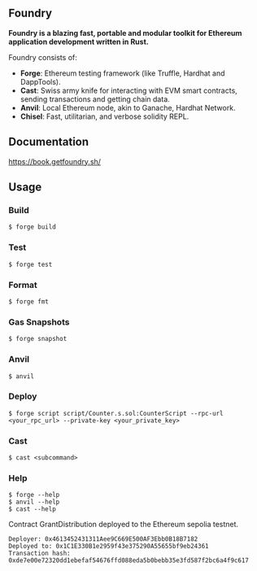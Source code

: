 ## Foundry

**Foundry is a blazing fast, portable and modular toolkit for Ethereum application development written in Rust.**

Foundry consists of:

- **Forge**: Ethereum testing framework (like Truffle, Hardhat and DappTools).
- **Cast**: Swiss army knife for interacting with EVM smart contracts, sending transactions and getting chain data.
- **Anvil**: Local Ethereum node, akin to Ganache, Hardhat Network.
- **Chisel**: Fast, utilitarian, and verbose solidity REPL.

## Documentation

https://book.getfoundry.sh/

## Usage

### Build

```shell
$ forge build
```

### Test

```shell
$ forge test
```

### Format

```shell
$ forge fmt
```

### Gas Snapshots

```shell
$ forge snapshot
```

### Anvil

```shell
$ anvil
```

### Deploy

```shell
$ forge script script/Counter.s.sol:CounterScript --rpc-url <your_rpc_url> --private-key <your_private_key>
```

### Cast

```shell
$ cast <subcommand>
```

### Help

```shell
$ forge --help
$ anvil --help
$ cast --help
```

Contract GrantDistribution deployed to the Ethereum sepolia testnet.

```shell
Deployer: 0x4613452431311Aee9C669E500AF3Ebb0B18B7182
Deployed to: 0x1C1E330B1e2959f43e375290A55655bf9eb24361
Transaction hash: 0xde7e00e72320dd1ebefaf54676ffd088eda5b0bebb35e3fd587f2bc6a4f9c617
```
